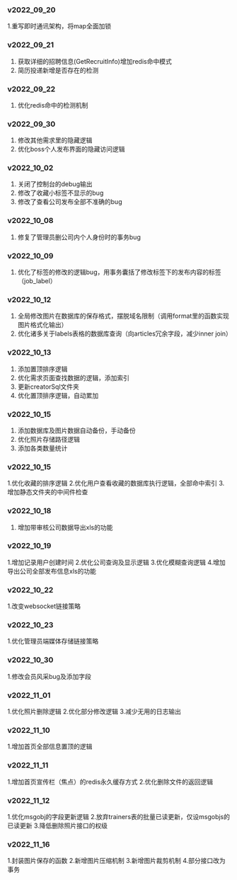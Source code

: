 ### v2022_09_20

1.重写即时通讯架构，将map全面加锁

### v2022_09_21

1. 获取详细的招聘信息(GetRecruitInfo)增加redis命中模式
2. 简历投递新增是否存在的检测

### v2022_09_22

1. 优化redis命中的检测机制

### v2022_09_30

1. 修改其他需求里的隐藏逻辑
2. 优化boss个人发布界面的隐藏访问逻辑

### v2022_10_02

1. 关闭了控制台的debug输出
2. 修改了收藏小标签不显示的bug
3. 修改了查看公司发布全部不准确的bug

### v2022_10_08

1. 修复了管理员删公司内个人身份时的事务bug

### v2022_10_09

1. 优化了标签的修改的逻辑bug，用事务囊括了修改标签下的发布内容的标签（job_label）

### v2022_10_12

1. 全局修改图片在数据库的保存格式，摆脱域名限制（调用format里的函数实现图片格式化输出）
2. 优化诸多关于labels表格的数据库查询（向articles冗余字段，减少inner join）

### v2022_10_13

1. 添加置顶排序逻辑
2. 优化需求页面查找数据的逻辑，添加索引
3. 更新creatorSql文件夹
4. 优化置顶排序逻辑，自动累加

### v2022_10_15

1. 添加数据库及图片数据自动备份，手动备份
2. 优化照片存储路径逻辑
3. 添加各类数量统计

### v2022_10_15

1.优化收藏的排序逻辑
2.优化用户查看收藏的数据库执行逻辑，全部命中索引
3.增加静态文件夹的中间件检查

### v2022_10_18

1. 增加带审核公司数据导出xls的功能

### v2022_10_19

1.增加记录用户创建时间
2.优化公司查询及显示逻辑
3.优化模糊查询逻辑
4.增加导出公司全部发布信息xls的功能

### v2022_10_22

1.改变websocket链接策略

### v2022_10_23

1.优化管理员端媒体存储链接策略

### v2022_10_30

1.修改会员风采bug及添加字段

### v2022_11_01

1.优化照片删除逻辑
2.优化部分修改逻辑
3.减少无用的日志输出

### v2022_11_10

1.增加首页全部信息置顶的逻辑

### v2022_11_11

1.增加首页宣传栏（焦点）的redis永久缓存方式
2.优化删除文件的返回逻辑

### v2022_11_12

1.优化msgobj的字段更新逻辑
2.放弃trainers表的批量已读更新，仅设msgobjs的已读更新
3.降低删除照片接口的权级

### v2022_11_16

1.封装图片保存的函数
2.新增图片压缩机制
3.新增图片裁剪机制
4.部分接口改为事务